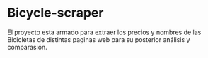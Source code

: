 # Bicycle-scraper
El proyecto esta armado para extraer los precios y nombres de las Bicicletas de distintas paginas web para su posterior análisis y comparasión.
